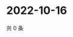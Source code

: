 # 2022-10-16

共 0 条

<!-- BEGIN WEIBO -->
<!-- 最后更新时间 Sun Oct 16 2022 15:20:59 GMT+0800 (China Standard Time) -->

<!-- END WEIBO -->
